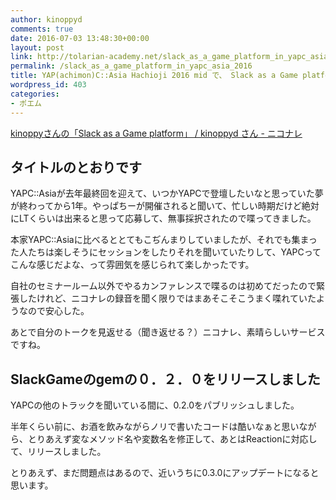 ```yaml
---
author: kinoppyd
comments: true
date: 2016-07-03 13:48:30+00:00
layout: post
link: http://tolarian-academy.net/slack_as_a_game_platform_in_yapc_asia_2016/
permalink: /slack_as_a_game_platform_in_yapc_asia_2016
title: YAP(achimon)C::Asia Hachioji 2016 mid で、 Slack as a Game platform というLTしてきました
wordpress_id: 403
categories:
- ポエム
---
```


[kinoppyさんの「Slack as a Game platform」 / kinoppyd さん - ニコナレ](http://niconare.nicovideo.jp/watch/kn1568)


## タイトルのとおりです


YAPC::Asiaが去年最終回を迎えて、いつかYAPCで登壇したいなと思っていた夢が終わってから1年。やっぱちーが開催されると聞いて、忙しい時期だけど絶対にLTくらいは出来ると思って応募して、無事採択されたので喋ってきました。

本家YAPC::Asiaに比べるととてもこぢんまりしていましたが、それでも集まった人たちは楽しそうにセッションをしたりそれを聞いていたりして、YAPCってこんな感じだよな、って雰囲気を感じられて楽しかったです。

自社のセミナールーム以外でやるカンファレンスで喋るのは初めてだったので緊張したけれど、ニコナレの録音を聞く限りではまあそこそこうまく喋れていたようなので安心した。

あとで自分のトークを見返せる（聞き返せる？）ニコナレ、素晴らしいサービスですね。


## SlackGameのgemの０．２．０をリリースしました


YAPCの他のトラックを聞いている間に、0.2.0をパブリッシュしました。

半年くらい前に、お酒を飲みながらノリで書いたコードは酷いなぁと思いながら、とりあえず変なメソッド名や変数名を修正して、あとはReactionに対応して、リリースしました。

とりあえず、まだ問題点はあるので、近いうちに0.3.0にアップデートになると思います。
